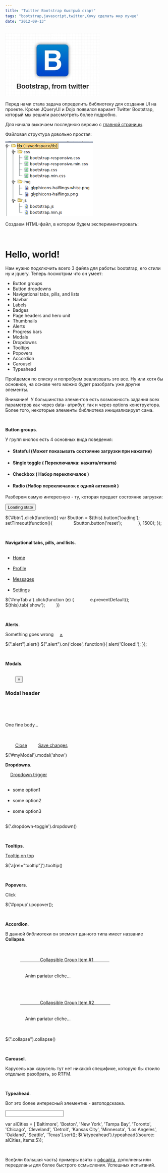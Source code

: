 ```yaml
---
title: "Twitter Bootstrap быстрый старт"
tags: "bootstrap,javascript,twitter,Хочу сделать мир лучше"
date: "2012-09-13"
---
```


![](images/bootstrap-300x198.jpg "bootstrap")

Перед нами стала задача определить библиотеку для создания UI на проекте. Кроме JQueryUI и Dojo появился вариант Twitter Bootstrap, который мы решили рассмотреть более подробно.

Для начала выкачаем последнюю версию с [главной страницы](http://twitter.github.com/bootstrap/index.html "твитер бутстрап").

Файловая структура довольно простая:

![](images/tb_filestructure.png "tb_filestructure")

Создаем HTML-файл, в котором будем экспериментировать:

<!DOCTYPE html>
<html>
<head>
    <title>Bootstrap 101 Template</title>
    <!-- Bootstrap -->
    <link href="css/bootstrap.min.css" rel="stylesheet">
</head>
<body>
<h1>Hello, world!</h1>
<script src="http://code.jquery.com/jquery-latest.js"></script>
<script src="js/bootstrap.min.js"></script>
</body>
</html>

Нам нужно подключить всего 3 файла для работы: bootstrap, его стили ну и jquery. Теперь посмотрим что он умеет:

- Button groups
- Button dropdowns
- Navigational tabs, pills, and lists
- Navbar
- Labels
- Badges
- Page headers and hero unit
- Thumbnails
- Alerts
- Progress bars
- Modals
- Dropdowns
- Tooltips
- Popovers
- Accordion
- Carousel
- Typeahead

Пройдемся по списку и попробуем реализовать это все. Ну или хотя бы основное, на основе чего можно будет разобрать уже другие элементы.

Внимание!  У большинства элементов есть возможность задания всех параметров как через data- атрибут, так и через options конструктора. Более того, некоторые элементы библиотека инициализирует сама.

 

**Button groups**.

У групп кнопок есть 4 основных вида поведения:

- #### **Stateful** (Может показывать состояние загрузки при нажатии)
    
- #### **Single toggle** ( Переключалка: нажата/отжата)
    
- #### **Checkbox** ( Набор переключалок )
    
- #### **Radio** (Набор переключалок с одной активной )
    

Разберем самую интересную - ту, которая предает состояние загрузки:

<button type="button" id="btn" data-loading-text="Loading...">Loading state</button>

$('#btn').click(function(){
    var $button = $(this).button('loading');
    setTimeout(function(){
                $button.button('reset');
            }, 1500);
});

 

**Navigational tabs, pills, and lists**.

<ul>
    <li><a href="#home" data-toggle="tab">Home</a></li>
    <li><a href="#profile" data-toggle="tab">Profile</a></li>
    <li><a href="#messages" data-toggle="tab">Messages</a></li>
    <li><a href="#settings" data-toggle="tab">Settings</a></li>
</ul>

$('#myTab a').click(function (e) {
            e.preventDefault();
            $(this).tab('show');
        })

 

**Alerts**.

<div>Something goes wrong
    <a data-dismiss="alert" href="#">&times;</a>
</div>

$(".alert").alert()
$(".alert").on('close', function(){ alert('Closed!'); });

 

**Modals**.

<div>
    <div>
        <button type="button" data-dismiss="modal" aria-hidden="true">&times;</button>
        <h3>Modal header</h3>
    </div>
    <div>
        <p>One fine body…</p>
    </div>
    <div>
        <a href="#">Close</a>
        <a href="#">Save changes</a>
    </div>
</div>

$('#myModal').modal('show')

**Dropdowns**.

<div>
    <a data-toggle="dropdown" href="#">Dropdown trigger</a>
    <ul role="menu" aria-labelledby="dLabel">
        <li>some option1</li>
        <li>some option2</li>
        <li>some option3</li>
    </ul>
</div>

$('.dropdown-toggle').dropdown()

 

**Tooltips**.

<a data-placement="bottom" rel="tooltip" href="#" data-original-title="Tooltip on top">Tooltip on top</a>

$('a\[rel="tooltip"\]').tooltip()

 

**Popovers**.

<a id="popup" data-title="Some Title" data-content="Lorem and rest of ipsum"/>Click</a>

$('#popup').popover();

 

**Accordion**.

В данной библиотеки он элемент данного типа имеет название **Collapse**.

<div id="accordion">
    <div>
        <div>
            <a data-toggle="collapse" data-parent="#accordion" href="#collapseOne">
                Collapsible Group Item #1
            </a>
        </div>
        <div id="collapseOne">
            <div>
                Anim pariatur cliche...
            </div>
        </div>
    </div>
    <div>
        <div>
            <a data-toggle="collapse" data-parent="#accordion" href="#collapseTwo">
                Collapsible Group Item #2
            </a>
        </div>
        <div id="collapseTwo">
            <div>
                Anim pariatur cliche...
            </div>
        </div>
    </div>
</div>

$(".collapse").collapse()

 

**Carousel**.

Карусель как карусель тут нет никакой специфике, которую бы стоило отдельно разобрать, so RTFM.

 

**Typeahead**.

Вот это более интересный элементик - автоподсказка.

<input type="text" data-provide="typeahead" id="typeahead">

var alCities = \['Baltimore', 'Boston', 'New York', 'Tampa Bay', 
  'Toronto', 'Chicago', 'Cleveland', 'Detroit', 'Kansas City', 
  'Minnesota', 'Los Angeles', 'Oakland', 'Seattle', 'Texas'\].sort();
$('#typeahead').typeahead({source: alCities, items:5});

 

Все(или большая часть) примеры взяты с [офсайта](http://twitter.github.com/bootstrap/), дополнены или переделаны для более быстрого осмысления. Успешных испытаний.
